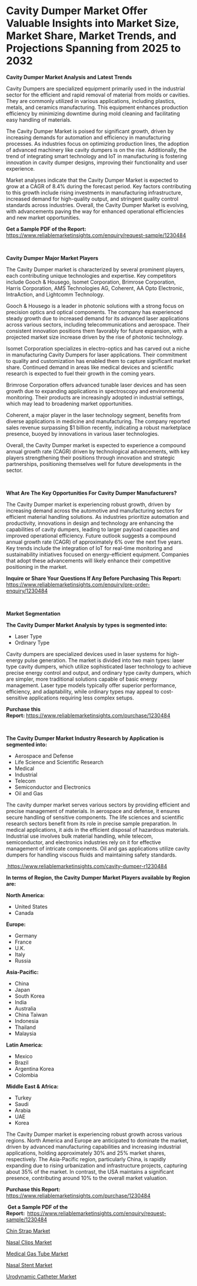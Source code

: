 <p><h1>Cavity Dumper Market Offer Valuable Insights into Market Size, Market Share, Market Trends, and Projections Spanning from 2025 to 2032</h1></p><p><strong>Cavity Dumper Market Analysis and Latest Trends</strong></p>
<p><p>Cavity Dumpers are specialized equipment primarily used in the industrial sector for the efficient and rapid removal of material from molds or cavities. They are commonly utilized in various applications, including plastics, metals, and ceramics manufacturing. This equipment enhances production efficiency by minimizing downtime during mold cleaning and facilitating easy handling of materials.</p><p>The Cavity Dumper Market is poised for significant growth, driven by increasing demands for automation and efficiency in manufacturing processes. As industries focus on optimizing production lines, the adoption of advanced machinery like cavity dumpers is on the rise. Additionally, the trend of integrating smart technology and IoT in manufacturing is fostering innovation in cavity dumper designs, improving their functionality and user experience.</p><p>Market analyses indicate that the Cavity Dumper Market is expected to grow at a CAGR of 8.4% during the forecast period. Key factors contributing to this growth include rising investments in manufacturing infrastructure, increased demand for high-quality output, and stringent quality control standards across industries. Overall, the Cavity Dumper Market is evolving, with advancements paving the way for enhanced operational efficiencies and new market opportunities.</p></p>
<p><strong>Get a Sample PDF of the Report:&nbsp;</strong> <a href="https://www.reliablemarketinsights.com/enquiry/request-sample/1230484?utm_campaign=3520&utm_medium=2&utm_source=Github&utm_content=ia&utm_term=09042025&utm_id=cavity-dumper">https://www.reliablemarketinsights.com/enquiry/request-sample/1230484</a></p>
<p>&nbsp;</p>
<p><strong>Cavity Dumper Major Market Players</strong></p>
<p><p>The Cavity Dumper market is characterized by several prominent players, each contributing unique technologies and expertise. Key competitors include Gooch & Housego, Isomet Corporation, Brimrose Corporation, Harris Corporation, AMS Technologies AG, Coherent, AA Opto Electronic, IntraAction, and Lightcomm Technology.</p><p>Gooch & Housego is a leader in photonic solutions with a strong focus on precision optics and optical components. The company has experienced steady growth due to increased demand for its advanced laser applications across various sectors, including telecommunications and aerospace. Their consistent innovation positions them favorably for future expansion, with a projected market size increase driven by the rise of photonic technology.</p><p>Isomet Corporation specializes in electro-optics and has carved out a niche in manufacturing Cavity Dumpers for laser applications. Their commitment to quality and customization has enabled them to capture significant market share. Continued demand in areas like medical devices and scientific research is expected to fuel their growth in the coming years.</p><p>Brimrose Corporation offers advanced tunable laser devices and has seen growth due to expanding applications in spectroscopy and environmental monitoring. Their products are increasingly adopted in industrial settings, which may lead to broadening market opportunities.</p><p>Coherent, a major player in the laser technology segment, benefits from diverse applications in medicine and manufacturing. The company reported sales revenue surpassing $1 billion recently, indicating a robust marketplace presence, buoyed by innovations in various laser technologies.</p><p>Overall, the Cavity Dumper market is expected to experience a compound annual growth rate (CAGR) driven by technological advancements, with key players strengthening their positions through innovation and strategic partnerships, positioning themselves well for future developments in the sector.</p></p>
<p>&nbsp;</p>
<p><strong>What Are The Key Opportunities For Cavity Dumper Manufacturers?</strong></p>
<p><p>The Cavity Dumper market is experiencing robust growth, driven by increasing demand across the automotive and manufacturing sectors for efficient material handling solutions. As industries prioritize automation and productivity, innovations in design and technology are enhancing the capabilities of cavity dumpers, leading to larger payload capacities and improved operational efficiency. Future outlook suggests a compound annual growth rate (CAGR) of approximately 6% over the next five years. Key trends include the integration of IoT for real-time monitoring and sustainability initiatives focused on energy-efficient equipment. Companies that adopt these advancements will likely enhance their competitive positioning in the market.</p></p>
<p><strong>Inquire or Share Your Questions If Any Before Purchasing This Report:</strong> <a href="https://www.reliablemarketinsights.com/enquiry/pre-order-enquiry/1230484?utm_campaign=3520&utm_medium=2&utm_source=Github&utm_content=ia&utm_term=09042025&utm_id=cavity-dumper">https://www.reliablemarketinsights.com/enquiry/pre-order-enquiry/1230484</a></p>
<p>&nbsp;</p>
<p><strong>Market Segmentation</strong></p>
<p><strong>The Cavity Dumper Market Analysis by types is segmented into:</strong></p>
<p><ul><li>Laser Type</li><li>Ordinary Type</li></ul></p>
<p><p>Cavity dumpers are specialized devices used in laser systems for high-energy pulse generation. The market is divided into two main types: laser type cavity dumpers, which utilize sophisticated laser technology to achieve precise energy control and output, and ordinary type cavity dumpers, which are simpler, more traditional solutions capable of basic energy management. Laser type models typically offer superior performance, efficiency, and adaptability, while ordinary types may appeal to cost-sensitive applications requiring less complex setups.</p></p>
<p><strong>Purchase this Report:&nbsp;</strong><a href="https://www.reliablemarketinsights.com/purchase/1230484?utm_campaign=3520&utm_medium=2&utm_source=Github&utm_content=ia&utm_term=09042025&utm_id=cavity-dumper">https://www.reliablemarketinsights.com/purchase/1230484</a></p>
<p>&nbsp;</p>
<p><strong>The Cavity Dumper Market Industry Research by Application is segmented into:</strong></p>
<p><ul><li>Aerospace and Defense</li><li>Life Science and Scientific Research</li><li>Medical</li><li>Industrial</li><li>Telecom</li><li>Semiconductor and Electronics</li><li>Oil and Gas</li></ul></p>
<p><p>The cavity dumper market serves various sectors by providing efficient and precise management of materials. In aerospace and defense, it ensures secure handling of sensitive components. The life sciences and scientific research sectors benefit from its role in precise sample preparation. In medical applications, it aids in the efficient disposal of hazardous materials. Industrial use involves bulk material handling, while telecom, semiconductor, and electronics industries rely on it for effective management of intricate components. Oil and gas applications utilize cavity dumpers for handling viscous fluids and maintaining safety standards.</p></p>
<p><a href="https://www.reliablemarketinsights.com/cavity-dumper-r1230484?utm_campaign=3520&utm_medium=2&utm_source=Github&utm_content=ia&utm_term=09042025&utm_id=cavity-dumper">&nbsp;https://www.reliablemarketinsights.com/cavity-dumper-r1230484</a></p>
<p><strong>In terms of Region, the Cavity Dumper Market Players available by Region are:</strong></p>
<p>
    <p> <strong> North America: </strong>
        <ul>
            <li>United States</li>
            <li>Canada</li>
        </ul>
        </p> 
    <p> <strong> Europe: </strong>
        <ul>
            <li>Germany</li>
            <li>France</li>
            <li>U.K.</li>
            <li>Italy</li>
            <li>Russia</li>
        </ul>
        </p> 
    <p> <strong> Asia-Pacific: </strong>
        <ul>
            <li>China</li>
            <li>Japan</li>
            <li>South Korea</li>
            <li>India</li>
            <li>Australia</li>
            <li>China Taiwan</li>
            <li>Indonesia</li>
            <li>Thailand</li>
            <li>Malaysia</li>
        </ul>
        </p> 
    <p> <strong> Latin America: </strong>
        <ul>
            <li>Mexico</li>
            <li>Brazil</li>
            <li>Argentina Korea</li>
            <li>Colombia</li>
        </ul>
        </p> 
    <p> <strong> Middle East & Africa: </strong>
        <ul>
            <li>Turkey</li>
            <li>Saudi</li>
            <li>Arabia</li>
            <li>UAE</li>
            <li>Korea</li>
        </ul>
    </p>
    </p>
<p><p>The Cavity Dumper market is experiencing robust growth across various regions. North America and Europe are anticipated to dominate the market, driven by advanced manufacturing capabilities and increasing industrial applications, holding approximately 30% and 25% market shares, respectively. The Asia-Pacific region, particularly China, is rapidly expanding due to rising urbanization and infrastructure projects, capturing about 35% of the market. In contrast, the USA maintains a significant presence, contributing around 10% to the overall market valuation.</p></p>
<p><strong>Purchase this Report: </strong><a href="https://www.reliablemarketinsights.com/purchase/1230484?utm_campaign=3520&utm_medium=2&utm_source=Github&utm_content=ia&utm_term=09042025&utm_id=cavity-dumper">https://www.reliablemarketinsights.com/purchase/1230484</a></p>
<p>&nbsp;<strong>Get a Sample PDF of the Report:&nbsp;&nbsp;</strong><a href="https://www.reliablemarketinsights.com/enquiry/request-sample/1230484?utm_campaign=3520&utm_medium=2&utm_source=Github&utm_content=ia&utm_term=09042025&utm_id=cavity-dumper">https://www.reliablemarketinsights.com/enquiry/request-sample/1230484</a></p>
<p><strong></strong></p>
<p><p><a href="https://www.linkedin.com/pulse/current-future-growth-potential-chin-strap-market-anticipated-kn49c?utm_campaign=3520&utm_medium=2&utm_source=Github&utm_content=ia&utm_term=09042025&utm_id=cavity-dumper">Chin Strap Market</a></p><p><a href="https://www.linkedin.com/pulse/analysis-global-nasal-clips-market-present-landscape-prospects-r2ulc?utm_campaign=3520&utm_medium=2&utm_source=Github&utm_content=ia&utm_term=09042025&utm_id=cavity-dumper">Nasal Clips Market</a></p><p><a href="https://www.linkedin.com/pulse/medical-gas-tube-industry-report-revenue-forecast-market-growth-wmmjc?utm_campaign=3520&utm_medium=2&utm_source=Github&utm_content=ia&utm_term=09042025&utm_id=cavity-dumper">Medical Gas Tube Market</a></p><p><a href="https://www.linkedin.com/pulse/in-depth-analysis-size-nasal-stent-market-its-rapidgrowth-51wlc?utm_campaign=3520&utm_medium=2&utm_source=Github&utm_content=ia&utm_term=09042025&utm_id=cavity-dumper">Nasal Stent Market</a></p><p><a href="https://www.linkedin.com/pulse/urodynamic-catheter-market-outlook-128-cagr-forecast-from-xsacc?utm_campaign=3520&utm_medium=2&utm_source=Github&utm_content=ia&utm_term=09042025&utm_id=cavity-dumper">Urodynamic Catheter Market</a></p></p>